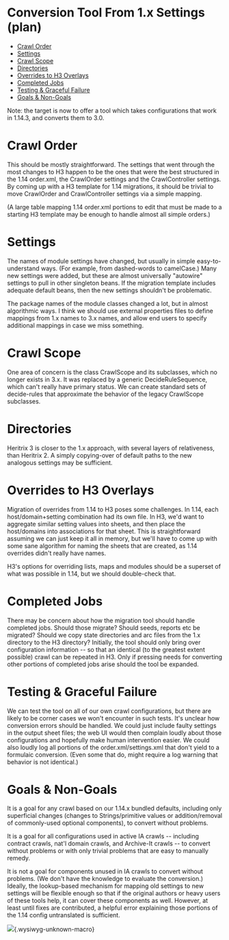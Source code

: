 # Conversion Tool From 1.x Settings (plan)

-   [Crawl Order](#ConversionToolFrom1.xSettings(plan)-CrawlOrder)
-   [Settings](#ConversionToolFrom1.xSettings(plan)-Settings)
-   [Crawl Scope](#ConversionToolFrom1.xSettings(plan)-CrawlScope)
-   [Directories](#ConversionToolFrom1.xSettings(plan)-Directories)
-   [Overrides to H3
    Overlays](#ConversionToolFrom1.xSettings(plan)-OverridestoH3Overlays)
-   [Completed Jobs](#ConversionToolFrom1.xSettings(plan)-CompletedJobs)
-   [Testing & Graceful
    Failure](#ConversionToolFrom1.xSettings(plan)-Testing&GracefulFailure)
-   [Goals &
    Non-Goals](#ConversionToolFrom1.xSettings(plan)-Goals&Non-Goals)

Note: the target is now to offer a tool which takes configurations that
work in 1.14.3, and converts them to 3.0.

# Crawl Order

This should be mostly straightforward. The settings that went through
the most changes to H3 happen to be the ones that were the best
structured in the 1.14 order.xml, the CrawlOrder settings and the
CrawlController settings. By coming up with a H3 template for 1.14
migrations, it should be trivial to move CrawlOrder and CrawlController
settings via a simple mapping.

(A large table mapping 1.14 order.xml portions to edit that must be made
to a starting H3 template may be enough to handle almost all simple
orders.)

# Settings

The names of module settings have changed, but usually in simple
easy-to-understand ways. (For example, from dashed-words to camelCase.)
Many new settings were added, but these are almost universally
"autowire" settings to pull in other singleton beans. If the migration
template includes adequate default beans, then the new settings
shouldn't be problematic.

The package names of the module classes changed a lot, but in almost
algorithmic ways. I think we should use external properties files to
define mappings from 1.x names to 3.x names, and allow end users to
specify additional mappings in case we miss something.

# Crawl Scope

One area of concern is the class CrawlScope and its subclasses, which no
longer exists in 3.x. It was replaced by a generic DecideRuleSequence,
which can't really have primary status. We can create standard sets of
decide-rules that approximate the behavior of the legacy CrawlScope
subclasses.

# Directories

Heritrix 3 is closer to the 1.x approach, with several layers of
relativeness, than Heritrix 2. A simply copying-over of default paths to
the new analogous settings may be sufficient.

# Overrides to H3 Overlays

Migration of overrides from 1.14 to H3 poses some challenges. In 1.14,
each host/domain+setting combination had its own file. In H3, we'd want
to aggregate similar setting values into sheets, and then place the
host/domains into associations for that sheet. This is straightforward
assuming we can just keep it all in memory, but we'll have to come up
with some sane algorithm for naming the sheets that are created, as 1.14
overrides didn't really have names.

H3's options for overriding lists, maps and modules should be a superset
of what was possible in 1.14, but we should double-check that.

# Completed Jobs

There may be concern about how the migration tool should handle
completed jobs. Should those migrate? Should seeds, reports etc be
migrated? Should we copy state directories and arc files from the 1.x
directory to the H3 directory? Initially, the tool should only bring
over configuration information -- so that an identical (to the greatest
extent possible) crawl can be repeated in H3. Only if pressing needs for
converting other portions of completed jobs arise should the tool be
expanded.

# Testing & Graceful Failure

We can test the tool on all of our own crawl configurations, but there
are likely to be corner cases we won't encounter in such tests. It's
unclear how conversion errors should be handled. We could just include
faulty settings in the output sheet files; the web UI would then
complain loudly about those configurations and hopefully make human
intervention easier. We could also loudly log all portions of the
order.xml/settings.xml that don't yield to a formulaic conversion. (Even
some that do, might require a log warning that behavior is not
identical.)

# Goals & Non-Goals

It is a goal for any crawl based on our 1.14.x bundled defaults,
including only superficial changes (changes to Strings/primitive values
or addition/removal of commonly-used optional components), to convert
without problems.

It is a goal for all configurations used in active IA crawls --
including contract crawls, nat'l domain crawls, and Archive-It crawls --
to convert without problems or with only trivial problems that are easy
to manually remedy.

It is not a goal for components unused in IA crawls to convert without
problems. (We don't have the knowledge to evaluate the conversion.)
Ideally, the lookup-based mechanism for mapping old settings to new
settings will be flexible enough so that if the original authors or
heavy users of these tools help, it can cover these components as well.
However, at least until fixes are contributed, a helpful error
explaining those portions of the 1.14 config untranslated is sufficient.

![](plugins/servlet/confluence/placeholder/unknown-macro){.wysiwyg-unknown-macro}
